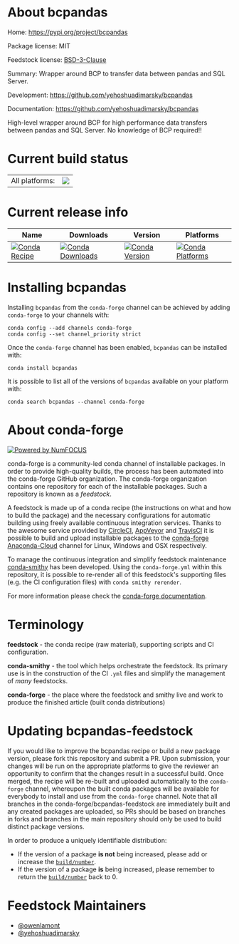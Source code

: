 About bcpandas
==============

Home: https://pypi.org/project/bcpandas

Package license: MIT

Feedstock license: [BSD-3-Clause](https://github.com/conda-forge/bcpandas-feedstock/blob/main/LICENSE.txt)

Summary: Wrapper around BCP to transfer data between pandas and SQL Server.

Development: https://github.com/yehoshuadimarsky/bcpandas

Documentation: https://github.com/yehoshuadimarsky/bcpandas

High-level wrapper around BCP for high performance data transfers between pandas and SQL Server.
No knowledge of BCP required!!


Current build status
====================


<table><tr><td>All platforms:</td>
    <td>
      <a href="https://dev.azure.com/conda-forge/feedstock-builds/_build/latest?definitionId=7367&branchName=main">
        <img src="https://dev.azure.com/conda-forge/feedstock-builds/_apis/build/status/bcpandas-feedstock?branchName=main">
      </a>
    </td>
  </tr>
</table>

Current release info
====================

| Name | Downloads | Version | Platforms |
| --- | --- | --- | --- |
| [![Conda Recipe](https://img.shields.io/badge/recipe-bcpandas-green.svg)](https://anaconda.org/conda-forge/bcpandas) | [![Conda Downloads](https://img.shields.io/conda/dn/conda-forge/bcpandas.svg)](https://anaconda.org/conda-forge/bcpandas) | [![Conda Version](https://img.shields.io/conda/vn/conda-forge/bcpandas.svg)](https://anaconda.org/conda-forge/bcpandas) | [![Conda Platforms](https://img.shields.io/conda/pn/conda-forge/bcpandas.svg)](https://anaconda.org/conda-forge/bcpandas) |

Installing bcpandas
===================

Installing `bcpandas` from the `conda-forge` channel can be achieved by adding `conda-forge` to your channels with:

```
conda config --add channels conda-forge
conda config --set channel_priority strict
```

Once the `conda-forge` channel has been enabled, `bcpandas` can be installed with:

```
conda install bcpandas
```

It is possible to list all of the versions of `bcpandas` available on your platform with:

```
conda search bcpandas --channel conda-forge
```


About conda-forge
=================

[![Powered by
NumFOCUS](https://img.shields.io/badge/powered%20by-NumFOCUS-orange.svg?style=flat&colorA=E1523D&colorB=007D8A)](https://numfocus.org)

conda-forge is a community-led conda channel of installable packages.
In order to provide high-quality builds, the process has been automated into the
conda-forge GitHub organization. The conda-forge organization contains one repository
for each of the installable packages. Such a repository is known as a *feedstock*.

A feedstock is made up of a conda recipe (the instructions on what and how to build
the package) and the necessary configurations for automatic building using freely
available continuous integration services. Thanks to the awesome service provided by
[CircleCI](https://circleci.com/), [AppVeyor](https://www.appveyor.com/)
and [TravisCI](https://travis-ci.com/) it is possible to build and upload installable
packages to the [conda-forge](https://anaconda.org/conda-forge)
[Anaconda-Cloud](https://anaconda.org/) channel for Linux, Windows and OSX respectively.

To manage the continuous integration and simplify feedstock maintenance
[conda-smithy](https://github.com/conda-forge/conda-smithy) has been developed.
Using the ``conda-forge.yml`` within this repository, it is possible to re-render all of
this feedstock's supporting files (e.g. the CI configuration files) with ``conda smithy rerender``.

For more information please check the [conda-forge documentation](https://conda-forge.org/docs/).

Terminology
===========

**feedstock** - the conda recipe (raw material), supporting scripts and CI configuration.

**conda-smithy** - the tool which helps orchestrate the feedstock.
                   Its primary use is in the construction of the CI ``.yml`` files
                   and simplify the management of *many* feedstocks.

**conda-forge** - the place where the feedstock and smithy live and work to
                  produce the finished article (built conda distributions)


Updating bcpandas-feedstock
===========================

If you would like to improve the bcpandas recipe or build a new
package version, please fork this repository and submit a PR. Upon submission,
your changes will be run on the appropriate platforms to give the reviewer an
opportunity to confirm that the changes result in a successful build. Once
merged, the recipe will be re-built and uploaded automatically to the
`conda-forge` channel, whereupon the built conda packages will be available for
everybody to install and use from the `conda-forge` channel.
Note that all branches in the conda-forge/bcpandas-feedstock are
immediately built and any created packages are uploaded, so PRs should be based
on branches in forks and branches in the main repository should only be used to
build distinct package versions.

In order to produce a uniquely identifiable distribution:
 * If the version of a package **is not** being increased, please add or increase
   the [``build/number``](https://docs.conda.io/projects/conda-build/en/latest/resources/define-metadata.html#build-number-and-string).
 * If the version of a package **is** being increased, please remember to return
   the [``build/number``](https://docs.conda.io/projects/conda-build/en/latest/resources/define-metadata.html#build-number-and-string)
   back to 0.

Feedstock Maintainers
=====================

* [@owenlamont](https://github.com/owenlamont/)
* [@yehoshuadimarsky](https://github.com/yehoshuadimarsky/)

